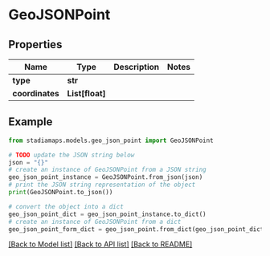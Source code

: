 # GeoJSONPoint


## Properties

Name | Type | Description | Notes
------------ | ------------- | ------------- | -------------
**type** | **str** |  | 
**coordinates** | **List[float]** |  | 

## Example

```python
from stadiamaps.models.geo_json_point import GeoJSONPoint

# TODO update the JSON string below
json = "{}"
# create an instance of GeoJSONPoint from a JSON string
geo_json_point_instance = GeoJSONPoint.from_json(json)
# print the JSON string representation of the object
print(GeoJSONPoint.to_json())

# convert the object into a dict
geo_json_point_dict = geo_json_point_instance.to_dict()
# create an instance of GeoJSONPoint from a dict
geo_json_point_form_dict = geo_json_point.from_dict(geo_json_point_dict)
```
[[Back to Model list]](../README.md#documentation-for-models) [[Back to API list]](../README.md#documentation-for-api-endpoints) [[Back to README]](../README.md)


